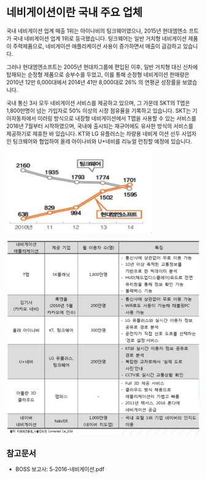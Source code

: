 # 네비게이션이란 국내 주요 업체

국내 네비게이션 업계 매출 1위는 아이나비의 팅크웨어였으나, 2015년 현대엠엔소 프트가 국내 네비게이션 업계 1위로 등극했습니다. 팅크웨어는 일반 거치형 네비게이션 제품이 주력제품으로, 네비게이션 애플리케이션 사용이 증가하면서 매출이 급감하고 있습니다.


그러나 현대엠엔소프트는 2005년 현대차그룹에 편입된 이후, 일반 거치형 대신 신차에 탑재되는 순정형 제품으로 승부수를 두었고, 이를 통해 순정형 네비게이션 판매량은 2010년 12만 6,000대에서 2014년 41만 8,000대로 26% 의 연평균 성장률을 보였습니다.


국내 통신 3사 모두 네비게이션 서비스를 제공하고 있으며, 그 가운데 SKT의 T맵은 1,800만명이 넘는 가입자로 50% 이상의 시장 점유율을 기록하고 있습니다. SKT는 기아자동차에서 미러링 방식으로 내장형 네비게이션에서 T맵을 사용할 수 있는 서비스를 2016년 7월부터 시작하였으며, 국내에 출시되는 재규어에도 유사한 방식의 서비스를 제공하기로 제휴한 바 있습니다. KT와 LG 유플러스는 차량용 네비게 이션 선두 사업자인 팅크웨어와 협업하여 올레 아이나비와 U+네비를 리뉴얼 런칭할 예정에 있습니다.

![ ](./images/네비게이션_Q13_1_2.PNG)

![ ](./images/네비게이션_Q13_1_2_.PNG)


## 참고문서
- BOSS 보고사: 5-2016-네비게이션.pdf
